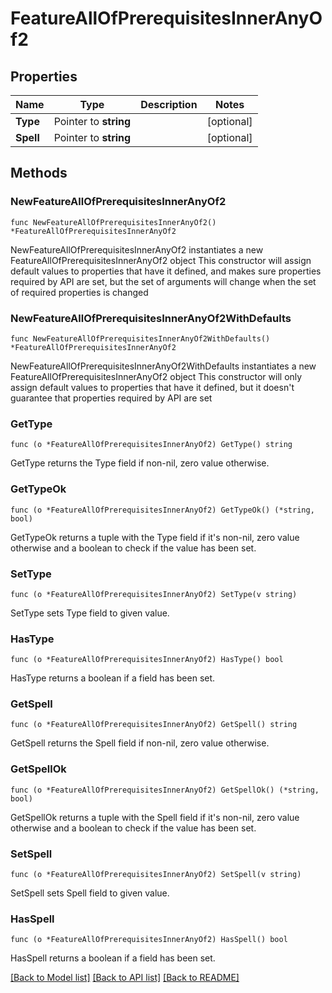 # FeatureAllOfPrerequisitesInnerAnyOf2

## Properties

Name | Type | Description | Notes
------------ | ------------- | ------------- | -------------
**Type** | Pointer to **string** |  | [optional] 
**Spell** | Pointer to **string** |  | [optional] 

## Methods

### NewFeatureAllOfPrerequisitesInnerAnyOf2

`func NewFeatureAllOfPrerequisitesInnerAnyOf2() *FeatureAllOfPrerequisitesInnerAnyOf2`

NewFeatureAllOfPrerequisitesInnerAnyOf2 instantiates a new FeatureAllOfPrerequisitesInnerAnyOf2 object
This constructor will assign default values to properties that have it defined,
and makes sure properties required by API are set, but the set of arguments
will change when the set of required properties is changed

### NewFeatureAllOfPrerequisitesInnerAnyOf2WithDefaults

`func NewFeatureAllOfPrerequisitesInnerAnyOf2WithDefaults() *FeatureAllOfPrerequisitesInnerAnyOf2`

NewFeatureAllOfPrerequisitesInnerAnyOf2WithDefaults instantiates a new FeatureAllOfPrerequisitesInnerAnyOf2 object
This constructor will only assign default values to properties that have it defined,
but it doesn't guarantee that properties required by API are set

### GetType

`func (o *FeatureAllOfPrerequisitesInnerAnyOf2) GetType() string`

GetType returns the Type field if non-nil, zero value otherwise.

### GetTypeOk

`func (o *FeatureAllOfPrerequisitesInnerAnyOf2) GetTypeOk() (*string, bool)`

GetTypeOk returns a tuple with the Type field if it's non-nil, zero value otherwise
and a boolean to check if the value has been set.

### SetType

`func (o *FeatureAllOfPrerequisitesInnerAnyOf2) SetType(v string)`

SetType sets Type field to given value.

### HasType

`func (o *FeatureAllOfPrerequisitesInnerAnyOf2) HasType() bool`

HasType returns a boolean if a field has been set.

### GetSpell

`func (o *FeatureAllOfPrerequisitesInnerAnyOf2) GetSpell() string`

GetSpell returns the Spell field if non-nil, zero value otherwise.

### GetSpellOk

`func (o *FeatureAllOfPrerequisitesInnerAnyOf2) GetSpellOk() (*string, bool)`

GetSpellOk returns a tuple with the Spell field if it's non-nil, zero value otherwise
and a boolean to check if the value has been set.

### SetSpell

`func (o *FeatureAllOfPrerequisitesInnerAnyOf2) SetSpell(v string)`

SetSpell sets Spell field to given value.

### HasSpell

`func (o *FeatureAllOfPrerequisitesInnerAnyOf2) HasSpell() bool`

HasSpell returns a boolean if a field has been set.


[[Back to Model list]](../README.md#documentation-for-models) [[Back to API list]](../README.md#documentation-for-api-endpoints) [[Back to README]](../README.md)



